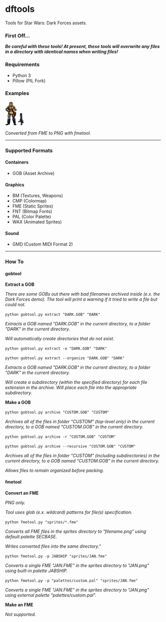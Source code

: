 # dftools
Tools for Star Wars: Dark Forces assets.

### First Off...
***Be careful with these tools! At present, these tools will overwrite any files in a directory with identical names when writing files!***

### Requirements
* Python 3
* Pillow (PIL Fork)

### Examples

![Jan Ors](examples/jan.png "Jan Ors")
![Stormtrooper Rifle](examples/ist-gunu.png "Stormtrooper Rifle")

*Converted from FME to PNG with fmetool.*

***

### Supported Formats

#### Containers
* GOB (Asset Archive)

#### Graphics
* BM (Textures, Weapons)
* CMP (Colormap)
* FME (Static Sprites)
* FNT (Bitmap Fonts)
* PAL (Color Palette)
* WAX (Animated Sprites)

#### Sound
* GMD (Custom MIDI Format 2)

***

### How To

#### gobtool
**Extract a GOB**

*There are some GOBs out there with bad filenames archived inside (e.x. the Dark Forces demo). The tool will print a warning if it tried to write a file but could not.*

`python gobtool.py extract "DARK.GOB" "DARK"`

*Extracts a GOB named "DARK.GOB" in the current directory, to a folder "DARK" in the current directory.*

*Will automatically create directories that do not exist.*

`python gobtool.py extract -o "DARK.GOB" "DARK"`

`python gobtool.py extract --organize "DARK.GOB" "DARK"`


*Extracts a GOB named "DARK.GOB" in the current directory, to a folder "DARK" in the current directory.*

*Will create a subdirectory (within the specified directory) for each file extension in the archive. Will place each file into the appropriate subdirectory.*

**Make a GOB**

`python gobtool.py archive "CUSTOM.GOB" "CUSTOM"`

*Archives all of the files in folder "CUSTOM" (top-level only) in the current directory, to a GOB named "CUSTOM.GOB" in the current directory.*

`python gobtool.py archive -r "CUSTOM.GOB" "CUSTOM"`

`python gobtool.py archive --recursive "CUSTOM.GOB" "CUSTOM"`

*Archives all of the files in folder "CUSTOM" (including subdirectories) in the current directory, to a GOB named "CUSTOM.GOB" in the current directory.*

*Allows files to remain organized before packing.*

#### fmetool
**Convert an FME**

*PNG only.*

*Tool uses glob (e.x. wildcard) patterns for file(s) specification.*

`python fmetool.py "sprites/*.fme"`

*Converts all FME files in the sprites directory to "filename.png" using default palette SECBASE.*

*Writes converted files into the same directory."*

`python fmetool.py -p JABSHIP "sprites/JAN.fme"`

*Converts a single FME "JAN.FME" in the sprites directory to "JAN.png" using built-in palette JABSHIP.*

`python fmetool.py -p "palettes/custom.pal" "sprites/JAN.fme"`

*Converts a single FME "JAN.FME" in the sprites directory to "JAN.png" using external palette "palettes/custom.pal".*

**Make an FME**

*Not supported.*